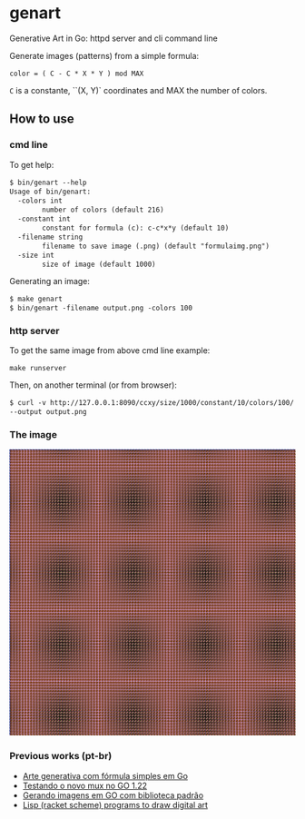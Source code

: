 # genart
Generative Art in Go: httpd server and cli command line

Generate images (patterns) from a simple formula:

    color = ( C - C * X * Y ) mod MAX

`C` is a constante, ``(X, Y)` coordinates and MAX the number of colors.

## How to use

### cmd line

To get help:

```
$ bin/genart --help
Usage of bin/genart:
  -colors int
    	number of colors (default 216)
  -constant int
    	constant for formula (c): c-c*x*y (default 10)
  -filename string
    	filename to save image (.png) (default "formulaimg.png")
  -size int
    	size of image (default 1000)
```

Generating an image:

```
$ make genart
$ bin/genart -filename output.png -colors 100
```

### http server

To get the same image from above cmd line example:

```
make runserver
```

Then, on another terminal (or from browser):

```
$ curl -v http://127.0.0.1:8090/ccxy/size/1000/constant/10/colors/100/ --output output.png
```

### The image

![Generatedimage](images/ccxy_size:1000_constant:10_colors:100.png)


### Previous works (pt-br)

* [Arte generativa com fórmula simples em Go](https://paulohrpinheiro.xyz/texts/go/2024-01-08-arte-generativa-formula-simples.html)
* [Testando o novo mux no GO 1.22](https://paulohrpinheiro.xyz/texts/go/2024-01-04-testando-o-novo-mux-no-golang-1_22.html)
* [Gerando imagens em GO com biblioteca padrão](https://paulohrpinheiro.xyz/texts/go/2019-02-18-gerando-imagens-em-go-com-biblioteca-padrao.html)
* [ Lisp (racket scheme) programs to draw digital art](https://github.com/paulohrpinheiro/generative-art)
